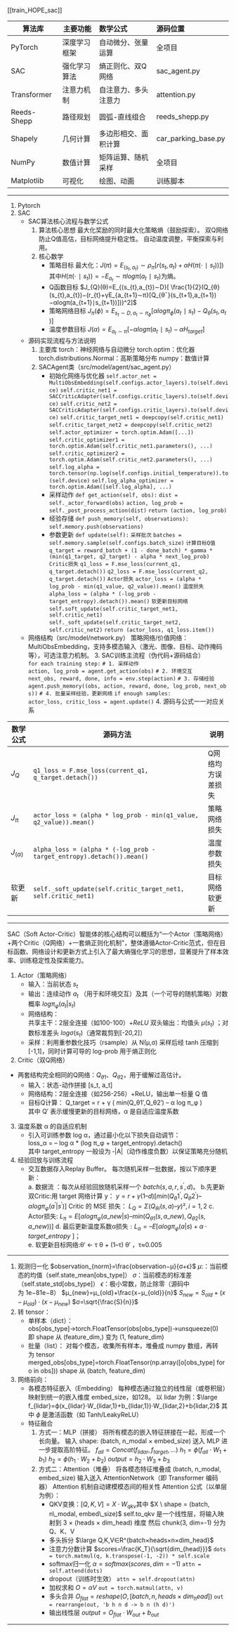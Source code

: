 [[train_HOPE_sac]]

| 算法库         | 主要功能   | 数学公式       | 源码位置                |
| ----------- | ------ | :--------- | :------------------ |
| PyTorch     | 深度学习框架 | 自动微分、张量运算  | 全项目                 |
| SAC         | 强化学习算法 | 熵正则化、双Q网络  | sac_agent.py        |
| Transformer | 注意力机制  | 自注意力、多头注意力 | attention.py        |
| Reeds-Shepp | 路径规划   | 圆弧-直线组合    | reeds_shepp.py      |
| Shapely     | 几何计算   | 多边形相交、面积计算 | car_parking_base.py |
| NumPy       | 数值计算   | 矩阵运算、随机采样  | 全项目                 |
| Matplotlib  | 可视化    | 绘图、动画      | 训练脚本                |

*****
1. Pytorch
2. SAC
	- SAC算法核心流程与数学公式
		1. 算法核心思想
			最大化奖励的同时最大化策略熵（鼓励探索）。
			双Q网络防止Q值高估，目标网络提升稳定性。
			自动温度调整，平衡探索与利用。
		2. 核心数学
			- 策略目标
				最大化：$J(π)=E_{(s_{t},a_{t})}∼ρ_{π}[r(s_{t},a_{t})+αH(π(⋅∣s_{t}))])$
				其中$H(π(⋅∣s_{t}))=−E_{a_{t}}∼πlog⁡π(a_{t}∣s_{t})$为熵。
			- Q函数目标
				$J_{Q}(θ)=E_{(s_{t},a_{t})∼D}[ \frac{1}{2}(Q_{θ}(s_{t},a_{t})−(r_{t}+γE_{a_{t+1}∼π}[Q_{θˉ}(s_{t+1},a_{t+1})−αlog⁡π(a_{t+1}∣s_{t+1})]))^2]$
			- 策略网络目标
				$J_{π​}(ϕ)=E_{s_t​∼D,a_{t}​∼π_{ϕ}​​}[αlogπ_{ϕ}(a_{t}​∣s_{t}​)−Q_{θ​}(s_{t}​,a_{t}​)]$
			- 温度参数目标
				$J(α)=E_{a_{t}​∼π​}[−αlogπ(a_{t}​∣s_{t}​)−αH_{target}]​$
	- 源码实现流程与方法说明
		1. 主要库
			torch：神经网络与自动微分
			torch.optim：优化器
			torch.distributions.Normal：高斯策略分布
			numpy：数值计算
		2. SACAgent类（src/model/agent/sac_agent.py）
			- 初始化网络与优化器
				`self.actor_net = MultiObsEmbedding(self.configs.actor_layers).to(self.device)`
				`self.critic_net1 = SACCriticAdapter(self.configs.critic_layers).to(self.device)`
				`self.critic_net2 = SACCriticAdapter(self.configs.critic_layers).to(self.device)`
				`self.critic_target_net1 = deepcopy(self.critic_net1)`
				`self.critic_target_net2 = deepcopy(self.critic_net2)`
				`self.actor_optimizer = torch.optim.Adam([...])`
				`self.critic_optimizer1 = torch.optim.Adam(self.critic_net1.parameters(), ...)`
				`self.critic_optimizer2 = torch.optim.Adam(self.critic_net2.parameters(), ...)`
				`self.log_alpha = torch.tensor(np.log(self.configs.initial_temperature)).to(self.device)`
				`self.log_alpha_optimizer = torch.optim.Adam([self.log_alpha], ...)`
			- 采样动作
				`def get_action(self, obs):`
					`dist = self._actor_forward(obs)`
					`action, log_prob = self._post_process_action(dist)`
					`return (action, log_prob)`
			- 经验存储
				`def push_memory(self, observations):`
					`self.memory.push(observations)`
			- 参数更新
				`def update(self):`
					`采样批次`
					`batches = self.memory.sample(self.configs.batch_size)`
					`计算目标Q值`
					`q_target = reward_batch + (1 - done_batch) * gamma * (min(q1_target, q2_target) - alpha * next_log_prob)`
					`Critic损失`
					`q1_loss = F.mse_loss(current_q1, q_target.detach())`
					`q2_loss = F.mse_loss(current_q2, q_target.detach())`
					`Actor损失`
					`actor_loss = (alpha * log_prob - min(q1_value, q2_value)).mean()`
					`温度损失`
					`alpha_loss = (alpha * (-log_prob - target_entropy).detach()).mean()`
					`软更新目标网络`
					`self.soft_update(self.critic_target_net1, self.critic_net1)`
					`self._soft_update(self.critic_target_net2, self.critic_net2)`
					`return (actor_loss, q1_loss.item())`
	- 网络结构（src/model/network.py）
		策略网络/价值网络：MultiObsEmbedding，支持多模态输入（激光、图像、目标、动作掩码等），可选注意力机制。
3. SAC训练主流程（伪代码+源码结合）
	`for each training step:`
		`# 1. 采样动作`
		`action, log_prob = agent.get_action(obs)`
		`# 2. 环境交互`
		`next_obs, reward, done, info = env.step(action)`
		`# 3. 存储经验`
		`agent.push_memory((obs, action, reward, done, log_prob, next_obs))`
		`# 4. 批量采样经验，更新网络`
		`if enough samples:`
		`actor_loss, critic_loss = agent.update()`
 4. 源码与公式一一对应关系

| 数学公式      | 源码方法                                                                  | 说明        |
| --------- | --------------------------------------------------------------------- | --------- |
| $J_Q​$    | `q1_loss = F.mse_loss(current_q1, q_target.detach())`                 | Q网络均方误差损失 |
| $J_π$​    | `actor_loss = (alpha * log_prob - min(q1_value, q2_value)).mean()`    | 策略网络损失    |
| $J_{(α)}$ | `alpha_loss = (alpha * (-log_prob - target_entropy).detach()).mean()` | 温度参数损失    |
| 软更新       | `self._soft_update(self.critic_target_net1, self.critic_net1)`        | 目标网络软更新   |
****

SAC（Soft Actor-Critic）智能体的核心结构可以概括为“一个Actor（策略网络）+两个Critic（Q网络）+一套熵正则化机制”，整体遵循Actor-Critic范式，但在目标函数、网络设计和更新方式上引入了最大熵强化学习的思想，显著提升了样本效率、训练稳定性及探索能力。
1. Actor（策略网络）
	- 输入：当前状态 $s_t$
	- 输出：连续动作 $a_t$ （用于和环境交互）及其（一个可导的随机策略）对数概率 $log π_φ(a_t|s_t)$
	- 网络结构：  
		共享主干：2层全连接（如100-100）+$ReLU$
		双头输出：均值头 $μ(s_t)$ ；对数标准差头 $log σ(s_t)$（通常裁剪到[-20,2]）
	- 采样：利用重参数化技巧（rsample）从 N(μ,σ) 采样后经 tanh 压缩到 [-1,1]，同时计算可导的 log-prob 用于熵正则化
2. Critic（双Q网络）
- 两套结构完全相同的Q网络：$Q_{θ1}$、$Q_{θ2}$，用于缓解过高估计。
	- 输入：状态-动作拼接 [s_t, a_t]
	- 网络结构：2层全连接（如256-256）+ReLU，输出单一标量 Q 值
    - 目标Q计算：  Q_target = r + γ ( min(Q_θ1′,Q_θ2′) – α log π_φ )  
	    其中 Q′ 表示缓慢更新的目标网络，α 是自适应温度系数
3. 温度系数 α 的自适应机制
	- 引入可训练参数 log α，通过最小化以下损失自动调节：  
		loss_α = – log α * (log π_φ + target_entropy).detach()  
		其中 target_entropy 一般设为 ‑|A|（动作维度负数）以保证策略充分随机
4. 经验回放与训练流程
	- 交互数据存入Replay Buffer。
每次随机采样一批数据，按以下顺序更新：  
a. 数据流  ：每次从经验回放随机采样一个 $batch (s, a, r, s^′, d)$。
b.先更新双Critic:用 target 网络计算 y：  $y = r + γ (1 – d) [ min(Q_{θ}1^′, Q_{θ}2^′) – α log π_φ(a^′|s^′) ]$  Critic 的 MSE 损失：  $L_Q = Σ (Q_{θi}(s,a) – y)² , i=1,2$
c. Actor损失: $L_π = E[ α log π_φ(a\_new|s) – min(Q_{θ1}(s,a\_new), Q_{θ2}(s,a\_new)) ]$
d. 最后更新温度系数α损失$:L_α = –E[ α log π_φ(a|s) + α · target\_entropy$ ]；  
e. 软更新目标网络:θ′ ← τ θ + (1–τ) θ′ ，τ≈0.005

****

1. 观测归一化
	$observation_{norm}​=\frac{observation−μ​}{σ+ϵ}$
	$μ$:​：当前模态的均值（self.state_mean[obs_type]）
	$σ$：当前模态的标准差（self.state_std[obs_type]）
	$ϵ$：极小常数，防止除零（源码中为 1e−81e−8）
	$μ_{new}​=μ_{old}​+\frac{x−μ_{old}}{n}​​$
	$S_{new}=S_{old}+(x−μ_{old})⋅(x−μ_{new})$
	$σ=\sqrt{\frac{S}{n}}​​$
2. 转 tensor：
	- 单样本（dict）：
		 obs[obs_type]→torch.FloatTensor(obs[obs_type])→unsqueeze(0)
		 即 shape 从 (feature_dim,) 变为 (1, feature_dim)
	- 批量（list）：
		 对每个模态，收集所有样本，堆叠成 numpy 数组，再转为 tensor merged_obs[obs_type]=torch.FloatTensor(np.array([o[obs_type] for o in obs]))
		 shape 从 (batch, feature_dim)
3. 网络前向：
	- 各模态特征嵌入（Embedding）
		每种模态通过独立的线性层（或卷积层）映射到统一的嵌入维度 embed_size，如128。
		以 lidar 为例：$\large f_{lidar}=ϕ(x_{lidar}⋅W_{lidar,1}+b_{lidar,1})⋅W_{lidar,2}+b{lidar,2}$
		其中 $ϕ$ 是激活函数（如 Tanh/LeakyReLU）
	- 特征融合
		1. 方式一：MLP（拼接）
			将所有模态的嵌入特征拼接在一起，形成一个长向量。
			输入 shape: (batch, n_modal × embed_size)
			送入 MLP 进一步提取高阶特征。
			$f_{all}​=Concat(f_{lidar​},f_{target}​,…)$
			$h_1=ϕ(f_{all}⋅W_1+b_1)$
			$h_2=ϕ(h_1⋅W_2+b_2)$
			$output=h_2⋅W_3+b_3$
		2. 方式二：Attention（堆叠）
			将各模态特征堆叠成 (batch, n_modal, embed_size)
			输入送入 AttentionNetwork（即 Transformer 编码器）
			Attention 机制自动建模模态间的相关性
			Attention 公式（以单层为例）：
			- QKV变换：$[Q,K,V]=X⋅W_{qkv}​$
				其中 $X \ shape = (batch, n\_modal, embed\_size)$
				self.to_qkv 是一个线性层，将输入映射到 3 × (heads × dim_head) 维度
				然后 chunk(3, dim=-1) 分为 Q、K、V
			- 多头拆分
				$\large Q,K,V∈R^{batch×heads×n×dim_head}$
			- 注意力分数计算
				$scores=\frac{K_T}{\sqrt{dim_{head}}}$
				`dots = torch.matmul(q, k.transpose(-1, -2)) * self.scale`
			- softmax归一化
				$α=softmax(scores,dim=−1)$
				`attn = self.attend(dots)`
			- dropout（训练时生效）
				`attn = self.dropout(attn)`
			- 加权求和
				$O=αV$
				`out = torch.matmul(attn, v)`
			- 多头合并
				$O_{flat}=reshape(O,[batch,n,heads×dim_head])$
				`out = rearrange(out, 'b h n d -> b n (h d)')`
			- 输出线性层
				$output=O_{flat}⋅W_{out}+b_{out}​$
****
